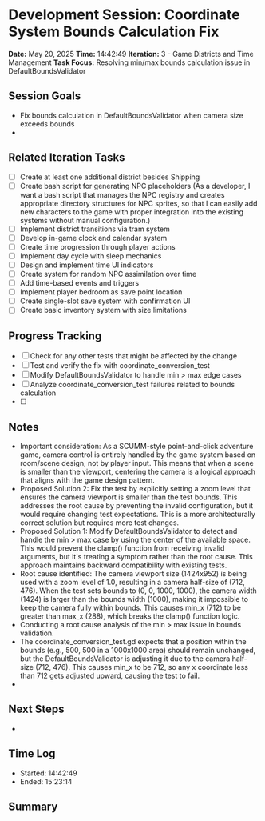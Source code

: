 # Development Session: Coordinate System Bounds Calculation Fix
**Date:** May 20, 2025
**Time:** 14:42:49
**Iteration:** 3 - Game Districts and Time Management
**Task Focus:** Resolving min/max bounds calculation issue in DefaultBoundsValidator

## Session Goals
- Fix bounds calculation in DefaultBoundsValidator when camera size exceeds bounds
- 

## Related Iteration Tasks
- [ ] Create at least one additional district besides Shipping
- [ ] Create bash script for generating NPC placeholders (As a developer, I want a bash script that manages the NPC registry and creates appropriate directory structures for NPC sprites, so that I can easily add new characters to the game with proper integration into the existing systems without manual configuration.)
- [ ] Implement district transitions via tram system
- [ ] Develop in-game clock and calendar system
- [ ] Create time progression through player actions
- [ ] Implement day cycle with sleep mechanics
- [ ] Design and implement time UI indicators
- [ ] Create system for random NPC assimilation over time
- [ ] Add time-based events and triggers
- [ ] Implement player bedroom as save point location
- [ ] Create single-slot save system with confirmation UI
- [ ] Create basic inventory system with size limitations

## Progress Tracking
- [ ] Check for any other tests that might be affected by the change
- [ ] Test and verify the fix with coordinate_conversion_test
- [ ] Modify DefaultBoundsValidator to handle min > max edge cases
- [ ] Analyze coordinate_conversion_test failures related to bounds calculation
- [ ] 

## Notes
- Important consideration: As a SCUMM-style point-and-click adventure game, camera control is entirely handled by the game system based on room/scene design, not by player input. This means that when a scene is smaller than the viewport, centering the camera is a logical approach that aligns with the game design pattern.
- Proposed Solution 2: Fix the test by explicitly setting a zoom level that ensures the camera viewport is smaller than the test bounds. This addresses the root cause by preventing the invalid configuration, but it would require changing test expectations. This is a more architecturally correct solution but requires more test changes.
- Proposed Solution 1: Modify DefaultBoundsValidator to detect and handle the min > max case by using the center of the available space. This would prevent the clamp() function from receiving invalid arguments, but it's treating a symptom rather than the root cause. This approach maintains backward compatibility with existing tests.
- Root cause identified: The camera viewport size (1424x952) is being used with a zoom level of 1.0, resulting in a camera half-size of (712, 476). When the test sets bounds to (0, 0, 1000, 1000), the camera width (1424) is larger than the bounds width (1000), making it impossible to keep the camera fully within bounds. This causes min_x (712) to be greater than max_x (288), which breaks the clamp() function logic.
- Conducting a root cause analysis of the min > max issue in bounds validation.
- The coordinate_conversion_test.gd expects that a position within the bounds (e.g., 500, 500 in a 1000x1000 area) should remain unchanged, but the DefaultBoundsValidator is adjusting it due to the camera half-size (712, 476). This causes min_x to be 712, so any x coordinate less than 712 gets adjusted upward, causing the test to fail.
- 

## Next Steps
- 

## Time Log
- Started: 14:42:49
- Ended: 15:23:14

## Summary

